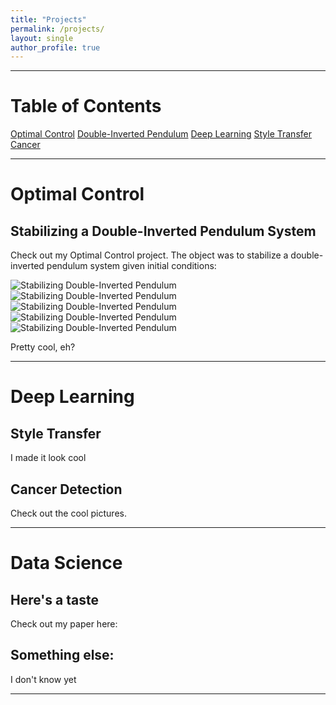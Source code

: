 ```yaml
---
title: "Projects"
permalink: /projects/
layout: single
author_profile: true
---
```

  
----
# Table of Contents
  [Optimal Control](#optimal-control)
    [Double-Inverted Pendulum](#stabilizing-a-double-inverted-pendulum-system)
  [Deep Learning](#deep-learning)
    [Style Transfer](#style-transfer)
    [Cancer](#cancer-detection)
  
----
# Optimal Control 

  ## Stabilizing a Double-Inverted Pendulum System
  Check out my Optimal Control project. The object was to stabilize a double-inverted pendulum system given initial conditions: 

  ![Stabilizing Double-Inverted Pendulum](https://drewjohnston13.github.io/video_1.gif)
  ![Stabilizing Double-Inverted Pendulum](https://drewjohnston13.github.io/video_2.gif)
  ![Stabilizing Double-Inverted Pendulum](https://drewjohnston13.github.io/video_3.gif)
  ![Stabilizing Double-Inverted Pendulum](https://drewjohnston13.github.io/video_4.gif)
  ![Stabilizing Double-Inverted Pendulum](https://drewjohnston13.github.io/video_5.gif)

  Pretty cool, eh? 
  
----
# Deep Learning

## Style Transfer
I made it look cool

## Cancer Detection
Check out the cool pictures. 

----
# Data Science
## Here's a taste
Check out my paper here:

## Something else:
I don't know yet

____

